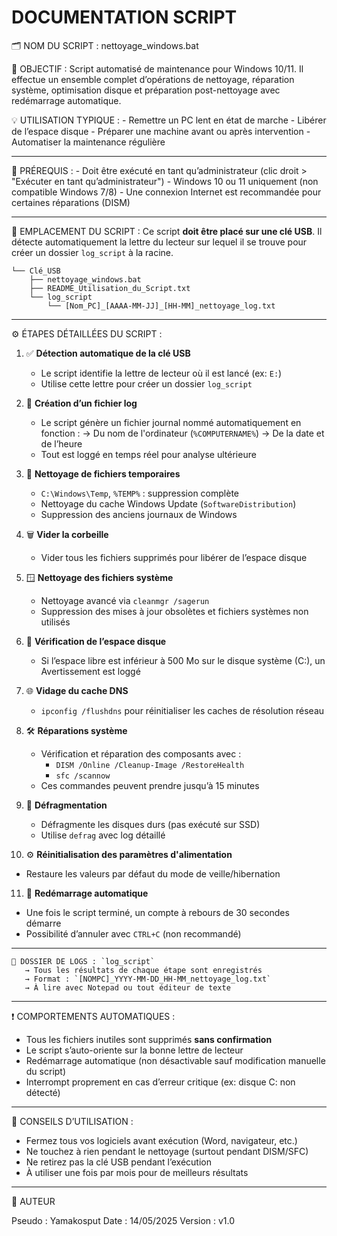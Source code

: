 
DOCUMENTATION SCRIPT
========================================================================================




🗂 NOM DU SCRIPT :
    nettoyage_windows.bat

🔧 OBJECTIF :
    Script automatisé de maintenance pour Windows 10/11. Il effectue un ensemble complet
    d’opérations de nettoyage, réparation système, optimisation disque et préparation
    post-nettoyage avec redémarrage automatique.

💡 UTILISATION TYPIQUE :
    - Remettre un PC lent en état de marche
    - Libérer de l’espace disque
    - Préparer une machine avant ou après intervention
    - Automatiser la maintenance régulière

----------------------------------------------------------------------------------------

🔐 PRÉREQUIS :
    - Doit être exécuté en tant qu’administrateur (clic droit > "Exécuter en tant qu’administrateur")
    - Windows 10 ou 11 uniquement (non compatible Windows 7/8)
    - Une connexion Internet est recommandée pour certaines réparations (DISM)

----------------------------------------------------------------------------------------

📍 EMPLACEMENT DU SCRIPT :
    Ce script **doit être placé sur une clé USB**. Il détecte automatiquement la lettre du
    lecteur sur lequel il se trouve pour créer un dossier `log_script` à la racine.
~~~
└── Clé_USB
    ├── nettoyage_windows.bat
    ├── README_Utilisation_du_Script.txt
    └── log_script
        └── [Nom_PC]_[AAAA-MM-JJ]_[HH-MM]_nettoyage_log.txt
~~~~

----------------------------------------------------------------------------------------

⚙️ ÉTAPES DÉTAILLÉES DU SCRIPT :

1. ✅ **Détection automatique de la clé USB**
   - Le script identifie la lettre de lecteur où il est lancé (ex: `E:`)
   - Utilise cette lettre pour créer un dossier `log_script`

2. 📁 **Création d’un fichier log**
   - Le script génère un fichier journal nommé automatiquement en fonction :
     → Du nom de l'ordinateur (`%COMPUTERNAME%`)
     → De la date et de l’heure
   - Tout est loggé en temps réel pour analyse ultérieure

3. 🧹 **Nettoyage de fichiers temporaires**
   - `C:\Windows\Temp`, `%TEMP%` : suppression complète
   - Nettoyage du cache Windows Update (`SoftwareDistribution`)
   - Suppression des anciens journaux de Windows

4. 🗑️ **Vider la corbeille**
   - Vider tous les fichiers supprimés pour libérer de l’espace disque

5. 🪟 **Nettoyage des fichiers système**
   - Nettoyage avancé via `cleanmgr /sagerun`
   - Suppression des mises à jour obsolètes et fichiers systèmes non utilisés

6. 💾 **Vérification de l’espace disque**
   - Si l’espace libre est inférieur à 500 Mo sur le disque système (C:), un Avertissement est loggé

7. 🌐 **Vidage du cache DNS**
   - `ipconfig /flushdns` pour réinitialiser les caches de résolution réseau

8. 🛠️ **Réparations système**
   - Vérification et réparation des composants avec :
     - `DISM /Online /Cleanup-Image /RestoreHealth`
     - `sfc /scannow`
   - Ces commandes peuvent prendre jusqu’à 15 minutes

9. 💽 **Défragmentation**
   - Défragmente les disques durs (pas exécuté sur SSD)
   - Utilise `defrag` avec log détaillé

10. ⚙️ **Réinitialisation des paramètres d'alimentation**
   - Restaure les valeurs par défaut du mode de veille/hibernation

11. 🔁 **Redémarrage automatique**
   - Une fois le script terminé, un compte à rebours de 30 secondes démarre
   - Possibilité d’annuler avec `CTRL+C` (non recommandé)

----------------------------------------------------------------------------------------
~~~~
📂 DOSSIER DE LOGS : `log_script`
   → Tous les résultats de chaque étape sont enregistrés
   → Format : `[NOMPC]_YYYY-MM-DD_HH-MM_nettoyage_log.txt`
   → À lire avec Notepad ou tout éditeur de texte
~~~~
----------------------------------------------------------------------------------------

❗ COMPORTEMENTS AUTOMATIQUES :
   - Tous les fichiers inutiles sont supprimés **sans confirmation**
   - Le script s’auto-oriente sur la bonne lettre de lecteur
   - Redémarrage automatique (non désactivable sauf modification manuelle du script)
   - Interrompt proprement en cas d’erreur critique (ex: disque C: non détecté)

----------------------------------------------------------------------------------------

📌 CONSEILS D’UTILISATION :
   - Fermez tous vos logiciels avant exécution (Word, navigateur, etc.)
   - Ne touchez à rien pendant le nettoyage (surtout pendant DISM/SFC)
   - Ne retirez pas la clé USB pendant l’exécution
   - À utiliser une fois par mois pour de meilleurs résultats

----------------------------------------------------------------------------------------

📎 AUTEUR

   Pseudo      : Yamakosput
   Date        : 14/05/2025
   Version     : v1.0
